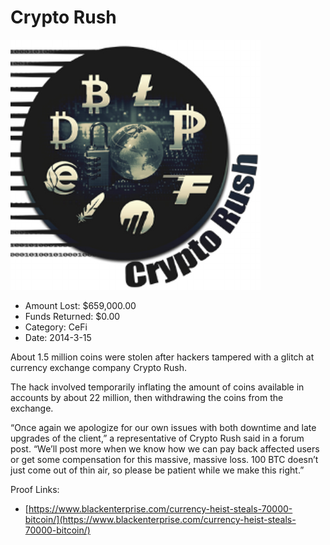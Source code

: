 # Crypto Rush
![Crypto Rush](/rektimages/Crypto-Rush.png)
- Amount Lost: $659,000.00
- Funds Returned: $0.00
- Category: CeFi
- Date: 2014-3-15

About 1.5 million coins were stolen after hackers tampered with a glitch at currency exchange company Crypto Rush.  
  
The hack involved temporarily inflating the amount of coins available in accounts by about 22 million, then withdrawing the coins from the exchange.  
  
“Once again we apologize for our own issues with both downtime and late upgrades of the client,” a representative of Crypto Rush said in a forum post. “We’ll post more when we know how we can pay back affected users or get some compensation for this massive, massive loss. 100 BTC doesn’t just come out of thin air, so please be patient while we make this right.”


Proof Links:
- [https://www.blackenterprise.com/currency-heist-steals-70000-bitcoin/](https://www.blackenterprise.com/currency-heist-steals-70000-bitcoin/)


